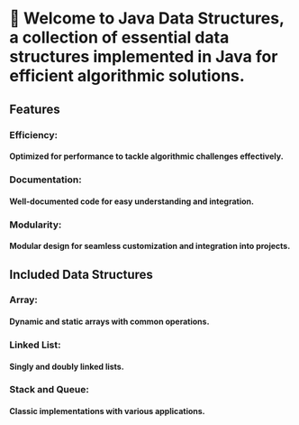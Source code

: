 # 🚀 Welcome to Java Data Structures, a collection of essential data structures implemented in Java for efficient algorithmic solutions.
## Features
### Efficiency: 
#### Optimized for performance to tackle algorithmic challenges effectively.
### Documentation:
#### Well-documented code for easy understanding and integration.
### Modularity:
#### Modular design for seamless customization and integration into projects.
## Included Data Structures
### Array:
#### Dynamic and static arrays with common operations.
### Linked List:
#### Singly and doubly linked lists.
### Stack and Queue:
#### Classic implementations with various applications.

